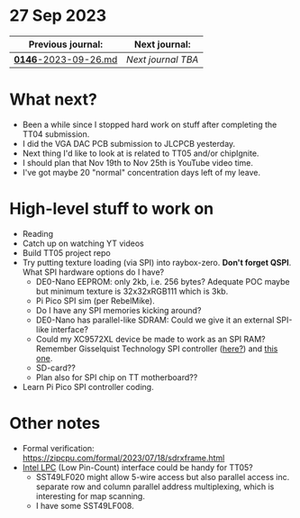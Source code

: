 # 27 Sep 2023

| Previous journal: | Next journal: |
|-|-|
| [**0146**-2023-09-26.md](./0146-2023-09-26.md) | *Next journal TBA* |

# What next?

*   Been a while since I stopped hard work on stuff after completing the TT04 submission.
*   I did the VGA DAC PCB submission to JLCPCB yesterday.
*   Next thing I'd like to look at is related to TT05 and/or chipIgnite.
*   I should plan that Nov 19th to Nov 25th is YouTube video time.
*   I've got maybe 20 "normal" concentration days left of my leave.

# High-level stuff to work on

*   Reading
*   Catch up on watching YT videos
*   Build TT05 project repo
*   Try putting texture loading (via SPI) into raybox-zero. **Don't forget QSPI**. What SPI hardware options do I have?
    *   DE0-Nano EEPROM: only 2kb, i.e. 256 bytes? Adequate POC maybe but minimum texture is 32x32xRGB111 which is 3kb.
    *   Pi Pico SPI sim (per RebelMike).
    *   Do I have any SPI memories kicking around?
    *   DE0-Nano has parallel-like SDRAM: Could we give it an external SPI-like interface?
    *   Could my XC9572XL device be made to work as an SPI RAM? Remember Gisselquist Technology SPI controller ([here?](https://opencores.org/websvn/filedetails?repname=xulalx25soc&path=%2Fxulalx25soc%2Ftrunk%2Fdoc%2Fqspispec.pdf)) and [this one](https://opencores.org/projects/spi/).
    *   SD-card??
    *   Plan also for SPI chip on TT motherboard??
*   Learn Pi Pico SPI controller coding.

# Other notes

*   Formal verification: https://zipcpu.com/formal/2023/07/18/sdrxframe.html
*   [Intel LPC](https://www.intel.com/content/dam/www/program/design/us/en/documents/low-pin-count-interface-specification.pdf) (Low Pin-Count) interface could be handy for TT05?
    *   SST49LF020 might allow 5-wire access but also parallel access inc. separate row and column parallel address multiplexing, which is interesting for map scanning.
    *   I have some SST49LF008.
